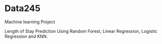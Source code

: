 # Data245
Machine learning Project


Length of Stay Prediction Using Random Forest, Linear Regression, Logistic Regression and KNN.
